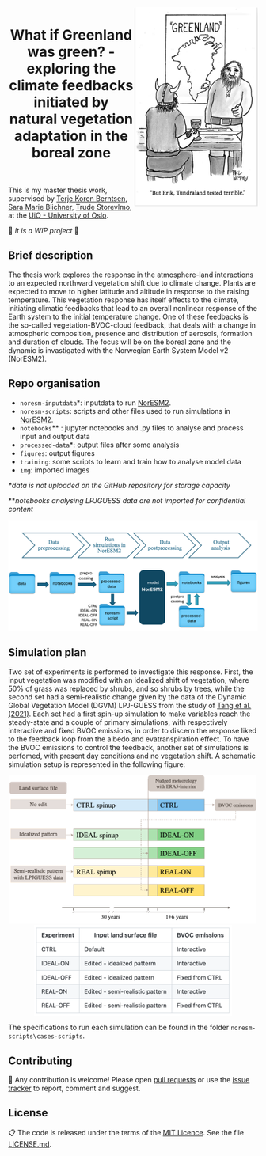  <img align="right" width="250" src="./img/pic_for_readme2.png">
 <h1 align="center">  What if Greenland was green? - exploring the climate feedbacks initiated by natural vegetation adaptation in the boreal zone </h1> <br>
 
This is my master thesis work, supervised by [Terje Koren Berntsen](https://www.mn.uio.no/geo/english/people/aca/metos/terjebe/), [Sara Marie Blichner](https://github.com/sarambl), [Trude Storevlmo](https://www.mn.uio.no/geo/english/people/aca/metos/truds/index.html), at the [UiO - University of Oslo](https://www.uio.no/english/).

🚧 *It is a WIP project* 🚧

## Brief description
The thesis work explores the response in the atmosphere-land interactions to an expected northward vegetation shift due to climate change. Plants are expected to move to higher latitude and altitude in response to the raising temperature. This vegetation response has itself effects to the climate, initiating climatic feedbacks that lead to an overall nonlinear response of the Earth system to the initial temperature change. One of these feedbacks is the so-called vegetation-BVOC-cloud feedback, that deals with a change in atmospheric composition, presence and distribution of aerosols, formation and duration of clouds. The focus will be on the boreal zone and the dynamic is invastigated with the Norwegian Earth System Model v2 (NorESM2).

## Repo organisation
- `noresm-inputdata`*: inputdata to run [NorESM2](https://github.com/NorESMhub/NorESM).
- `noresm-scripts`: scripts and other files used to run simulations in [NorESM2](https://github.com/NorESMhub/NorESM).
- `notebooks`** : jupyter notebooks and .py files to analyse and process input and output data
- `processed-data`*: output files after some analysis
- `figures`: output figures
- `training`: some scripts to learn and train how to analyse model data
- `img`: imported images

 *\*data is not uploaded on the GitHub repository for storage capacity*
 
 *\**notebooks analysing LPJGUESS data are not imported for confidential content*
<p align="center">
 <img align="centre" width="600" src="./img/github_workflow.png">
</p>

## Simulation plan
Two set of experiments is performed to investigate this response. First, the input vegetation was modified with an idealized shift of vegetation, where 50% of grass was replaced by shrubs, and so shrubs by trees, while the second set had a semi-realistic change given by the data of the Dynamic Global Vegetation Model (DGVM) LPJ-GUESS from the study of [Tang et al. (2021)](https://www.researchsquare.com/article/rs-1143422/v1). Each set had a first spin-up simulation to make variables reach the steady-state and a couple of primary simulations, with respectively interactive and fixed BVOC emissions, in order to discern the response liked to the feedback loop from the albedo and evatranspiration effect. To have the BVOC emissions to control the feedback, another set of simulations is perfomed, with present day conditions and no vegetation shift. A schematic simulation setup is represented in the following figure:

<p align="center">
 <img width="500" src="./img/simulation_scheme.png">
 <img align="top" src="/img/tab_simulations.png" width="400" />
</p>

The specifications to run each simulation can be found in the folder `noresm-scripts\cases-scripts`.

## Contributing

🚧 Any contribution is welcome! Please open [pull requests](https://github.com/adelezaini/master-thesis/pulls) or use the [issue tracker](https://github.com/adelezaini/master-thesis/issues) to report, comment and suggest.


## License

📋 The code is released under the terms of the [MIT Licence](https://opensource.org/licenses/MIT). See the file [LICENSE.md](https://github.com/adelezaini/master-thesis/blob/master/LICENSE).
